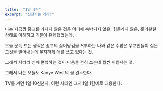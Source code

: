 ```yaml
---
title:  "1일 1칸"
excerpt: "신천지는 가라!"
---
```

나는 지금껏 종교를 가지지 않은 것을 어디에 속박되지 않은, 휘둘리지 않은, 홀가분한 상태로 이해하고 기분이 유쾌했었는데,

오늘 문득 드는 생각은 종교의 끌어당김을 거부하는 나와 같은 수많은 무교인들이 실은 그것을 밀어내는데 무지하게 애를 쓰고 있다는 것.

그래서 차라리 신께 굴복하는 것이 마음을 편히 쓰는데 훨씬 이롭다는 것. 

그래서 나는 오늘도 Kanye West의 <JESUS IS KING>을 완주한다. 

TV를 켜면 1일 10신천지, 이런 사태엔 그저 1일 1칸예로 대응한다.

